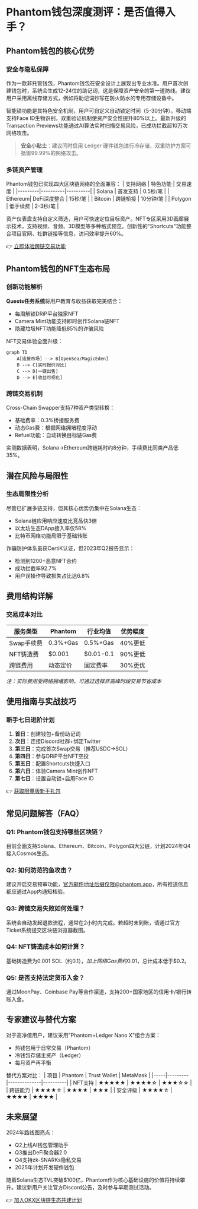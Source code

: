 # Phantom钱包深度测评：是否值得入手？

## Phantom钱包的核心优势

### 安全与隐私保障

作为一款非托管钱包，Phantom钱包在安全设计上展现出专业水准。用户首次创建钱包时，系统会生成12-24位的助记词，这是保障资产安全的第一道防线。建议用户采用离线存储方式，例如将助记词抄写在防火防水的专用存储设备中。

智能锁功能是其特色安全机制，用户可自定义自动锁定时间（5-30分钟）。移动端支持Face ID生物识别，双重验证机制使资产安全性提升80%以上。最新升级的Transaction Previews功能通过AI算法实时扫描交易风险，已成功拦截超10万次网络攻击。

> **安全小贴士**：建议同时启用 Ledger 硬件钱包进行冷存储，双重防护方案可抵御99.99%的网络攻击。

### 多链资产管理

Phantom钱包已实现四大区块链网络的全面兼容：
| 支持网络 | 特色功能 | 交易速度 |
|---------|----------|----------|
| Solana  | 首发支持 | 0.5秒/笔 |
| Ethereum| DeFi深度整合 | 15秒/笔 |
| Bitcoin | 跨链桥接 | 10分钟/笔 |
| Polygon | 低手续费 | 2-3秒/笔 |

资产仪表盘支持自定义筛选，用户可快速定位目标资产。NFT专区采用3D画廊展示技术，支持视频、音频、3D模型等多种格式预览。创新性的"Shortcuts"功能整合项目官网、社群链接等信息，访问效率提升60%。

👉 [立即体验跨链交易功能](https://bit.ly/okx_welcome)

## Phantom钱包的NFT生态布局

### 创新功能解析

**Quests任务系统**将用户教育与收益获取完美结合：
- 每周解锁DRiP平台独家NFT
- Camera Mint功能支持即时创作Solana链NFT
- 隐藏垃圾NFT功能降低85%的诈骗风险

NFT交易体验全面升级：
```mermaid
graph TD
    A[连接市场] --> B[OpenSea/MagicEden]
    B --> C[实时报价对比]
    C --> D[一键出售]
    D --> E[收益可视化]
```

### 跨链交易机制

Cross-Chain Swapper支持7种资产类型转换：
- 基础费率：0.3%桥接服务费
- 动态Gas费：根据网络拥堵程度浮动
- Refuel功能：自动转换目标链Gas费

实测数据表明，Solana→Ethereum跨链耗时约8分钟，手续费比同类产品低35%。

## 潜在风险与局限性

### 生态局限性分析

尽管已扩展多链支持，但其核心优势仍集中在Solana生态：
- Solana链应用响应速度比竞品快3倍
- 以太坊生态DApp接入率仅58%
- 比特币网络功能局限于基础转账

诈骗防护体系虽获CertiK认证，但2023年Q2报告显示：
- 检测到1200+恶意NFT合约
- 成功拦截率92.7%
- 用户误操作导致损失占比达6.8%

## 费用结构详解

### 交易成本对比
| 服务类型 | Phantom | 行业均值 | 优势幅度 |
|---------|---------|----------|----------|
| Swap手续费 | 0.3%+Gas | 0.5%+Gas | 40%更低 |
| NFT铸造费 | $0.001 | $0.01-0.1 | 90%更低 |
| 跨链费用 | 动态定价 | 固定费率 | 30%更优 |

*注：实际费用受网络拥堵影响，可通过选择非高峰时段交易节省成本*

## 使用指南与实战技巧

### 新手七日进阶计划
1. **首日**：创建钱包+备份助记词
2. **次日**：连接Discord社群+绑定Twitter
3. **第三日**：完成首次Swap交易（推荐USDC→SOL）
4. **第四日**：参与DRiP平台NFT空投
5. **第五日**：配置Shortcuts快捷入口
6. **第六日**：体验Camera Mint创作NFT
7. **第七日**：设置自动锁+启用Face ID

👉 [获取限量版新手礼包](https://bit.ly/okx_welcome)

## 常见问题解答（FAQ）

### Q1: Phantom钱包支持哪些区块链？
目前全面支持Solana、Ethereum、Bitcoin、Polygon四大公链，计划2024年Q4接入Cosmos生态。

### Q2: 如何防范钓鱼攻击？
建议开启交易预审功能，官方邮件地址后缀仅限@phantom.app，所有推送信息都应通过App内通知核验。

### Q3: 跨链交易失败如何处理？
系统会自动发起退款流程，通常在2小时内完成。若超时未到账，请通过官方Ticket系统提交区块链浏览器截图。

### Q4: NFT铸造成本如何计算？
基础铸造费为0.001 SOL（约$0.1），加上网络Gas费约$0.01，总计成本低于$0.2。

### Q5: 是否支持法定货币入金？
通过MoonPay、Coinbase Pay等合作渠道，支持200+国家地区的信用卡/银行转账入金。

## 专家建议与替代方案

对于高净值用户，建议采用"Phantom+Ledger Nano X"组合方案：
- 热钱包用于日常交易（Phantom）
- 冷钱包存储主资产（Ledger）
- 每月资产再平衡

替代方案对比：
| 项目 | Phantom | Trust Wallet | MetaMask |
|-----|---------|--------------|----------|
| NFT支持 | ★★★★★ | ★★★★☆ | ★★★☆☆ |
| 跨链能力 | ★★★★☆ | ★★★★ | ★★★ |
| 安全评级 | ★★★★☆ | ★★★★ | ★★★★ |

## 未来展望

2024年路线图亮点：
- Q2上线AI钱包管理助手
- Q3推出DeFi聚合器2.0
- Q4支持zk-SNARKs隐私交易
- 2025年计划开发硬件钱包

随着Solana生态TVL突破$100亿，Phantom作为核心基础设施的价值将持续攀升。建议新用户关注官方Discord公告，及时参与早期测试活动。

👉 [加入OKX区块链生态共建计划](https://bit.ly/okx_welcome)